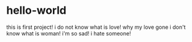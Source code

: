 # hello-world
this is first project!
i do not know what is love!
why my love gone
i don't know what is woman!
i'm so sad!
i hate someone!
